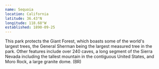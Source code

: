 ```yaml
---
name: Sequoia
location: California
latitude: 36.43°N
longitude: 118.68°W
established: 1890-09-25
---
```


This park protects the Giant Forest, which boasts some of the world's largest trees, the General Sherman being the largest measured tree in the park. Other features include over 240 caves, a long segment of the Sierra Nevada including the tallest mountain in the contiguous United States, and Moro Rock, a large granite dome. (BR)
